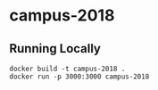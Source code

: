 # campus-2018

## Running Locally
```
docker build -t campus-2018 .
docker run -p 3000:3000 campus-2018
```